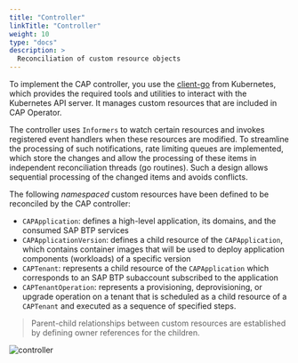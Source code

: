 ```yaml
---
title: "Controller"
linkTitle: "Controller"
weight: 10
type: "docs"
description: >
  Reconciliation of custom resource objects
---
```


To implement the CAP controller, you use the [client-go](https://github.com/kubernetes/client-go) from Kubernetes, which provides the required tools and utilities to interact with the Kubernetes API server. It manages custom resources that are included in CAP Operator.

The controller uses `Informers` to watch certain resources and invokes registered event handlers when these resources are modified. To streamline the processing of such notifications, rate limiting queues are implemented, which store the changes and allow the processing of these items in independent reconciliation threads (go routines). Such a design allows sequential processing of the changed items and avoids conflicts.

The following _namespaced_ custom resources have been defined to be reconciled by the CAP controller:

- `CAPApplication`: defines a high-level application, its domains, and the consumed SAP BTP services
- `CAPApplicationVersion`: defines a child resource of the `CAPApplication`, which contains container images that will be used to deploy application components (workloads) of a specific version
- `CAPTenant`: represents a child resource of the `CAPApplication` which corresponds to an SAP BTP subaccount subscribed to the application
- `CAPTenantOperation`: represents a provisioning, deprovisioning, or upgrade operation on a tenant that is scheduled as a child resource of a `CAPTenant` and executed as a sequence of specified steps.

> Parent-child relationships between custom resources are established by defining owner references for the children.

![controller](/cap-operator/img/block-controller.png)
